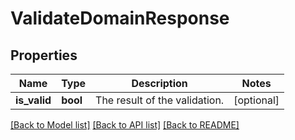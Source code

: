 # ValidateDomainResponse

## Properties
Name | Type | Description | Notes
------------ | ------------- | ------------- | -------------
**is_valid** | **bool** | The result of the validation. | [optional] 

[[Back to Model list]](../../README.md#documentation-for-models) [[Back to API list]](../../README.md#documentation-for-api-endpoints) [[Back to README]](../../README.md)


